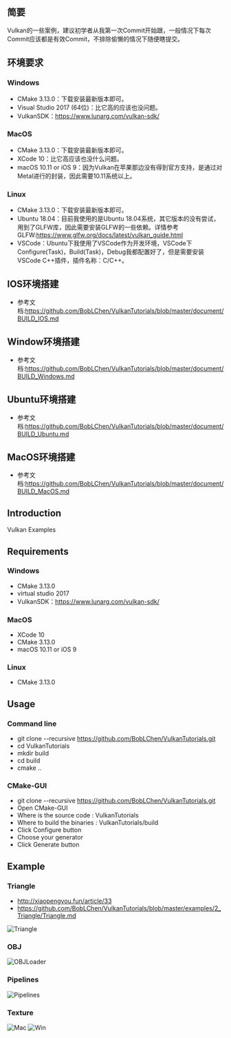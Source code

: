 ## 简要
Vulkan的一些案例，建议初学者从我第一次Commit开始跟，一般情况下每次Commit应该都是有效Commit，不排除偷懒的情况下随便瞎提交。

## 环境要求
### Windows
- CMake 3.13.0：下载安装最新版本即可。
- Visual Studio 2017 (64位)：比它高的应该也没问题。
- VulkanSDK：https://www.lunarg.com/vulkan-sdk/

### MacOS
- CMake 3.13.0：下载安装最新版本即可。
- XCode 10：比它高应该也没什么问题。
- macOS 10.11 or iOS 9：因为Vulkan在苹果那边没有得到官方支持，是通过对Metal进行的封装，因此需要10.11系统以上。

### Linux
- CMake 3.13.0：下载安装最新版本即可。
- Ubuntu 18.04：目前我使用的是Ubuntu 18.04系统，其它版本的没有尝试，用到了GLFW库，因此需要安装GLFW的一些依赖。详情参考GLFW:https://www.glfw.org/docs/latest/vulkan_guide.html
- VSCode：Ubuntu下我使用了VSCode作为开发环境，VSCode下Configure(Task)，Build(Task)，Debug我都配置好了，但是需要安装VSCode C++插件，插件名称：C/C++。

## IOS环境搭建
- 参考文档:https://github.com/BobLChen/VulkanTutorials/blob/master/document/BUILD_IOS.md

## Window环境搭建
- 参考文档:https://github.com/BobLChen/VulkanTutorials/blob/master/document/BUILD_Windows.md

## Ubuntu环境搭建
- 参考文档:https://github.com/BobLChen/VulkanTutorials/blob/master/document/BUILD_Ubuntu.md

## MacOS环境搭建
- 参考文档:https://github.com/BobLChen/VulkanTutorials/blob/master/document/BUILD_MacOS.md
## Introduction
Vulkan Examples 

## Requirements
### Windows
- CMake 3.13.0
- virtual studio 2017
- VulkanSDK：https://www.lunarg.com/vulkan-sdk/

### MacOS
- XCode 10
- CMake 3.13.0
- macOS 10.11 or iOS 9

### Linux
- CMake 3.13.0

## Usage
### Command line
- git clone --recursive https://github.com/BobLChen/VulkanTutorials.git
- cd VulkanTutorials
- mkdir build
- cd build
- cmake ..

### CMake-GUI
- git clone --recursive https://github.com/BobLChen/VulkanTutorials.git
- Open CMake-GUI
- Where is the source code : VulkanTutorials
- Where to build the binaries : VulkanTutorials/build
- Click Configure button
- Choose your generator
- Click Generate button

## Example

### Triangle
- http://xiaopengyou.fun/article/33
- https://github.com/BobLChen/VulkanTutorials/blob/master/examples/2_Triangle/Triangle.md

![Triangle](https://raw.githubusercontent.com/BobLChen/VulkanTutorials/master/examples/2_Triangle/triangle.jpg)

### OBJ
![OBJLoader](https://raw.githubusercontent.com/BobLChen/VulkanTutorials/master/examples/3_OBJLoader/obj.png)

### Pipelines
![Pipelines](https://raw.githubusercontent.com/BobLChen/VulkanTutorials/master/examples/4_Pipelines/pipelines.png)

### Texture
![Mac](https://raw.githubusercontent.com/BobLChen/VulkanTutorials/master/examples/5_Texture/mac.jpg) ![Win](https://raw.githubusercontent.com/BobLChen/VulkanTutorials/master/examples/5_Texture/win.jpg)

